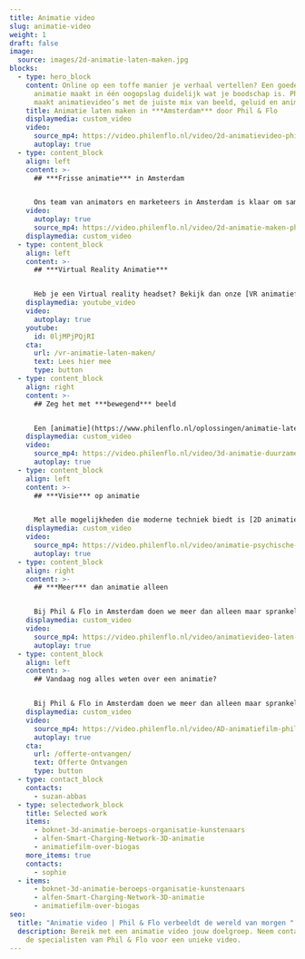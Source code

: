 ```yaml
---
title: Animatie video
slug: animatie-video
weight: 1
draft: false
image:
  source: images/2d-animatie-laten-maken.jpg
blocks:
  - type: hero_block
    content: Online op een toffe manier je verhaal vertellen? Een goede creatieve
      animatie maakt in één oogopslag duidelijk wat je boodschap is. Phil & Flo
      maakt animatievideo’s met de juiste mix van beeld, geluid en animatie.
    title: Animatie laten maken in ***Amsterdam*** door Phil & Flo
    displaymedia: custom_video
    video:
      source_mp4: https://video.philenflo.nl/video/2d-animatievideo-phil-en-flo.mp4
      autoplay: true
  - type: content_block
    align: left
    content: >-
      ## ***Frisse animatie*** in Amsterdam


      Ons team van animators en marketeers in Amsterdam is klaar om samen te werken met bedrijven, instanties en ondernemers die op zoek zijn naar een frisse manier van storytelling en [videomarketing](https://www.philenflo.nl/oplossingen/videomarketing/). We produceren voor jou de juiste online marketing content; unieke, op maat gemaakte [animatiefilms](https://www.philenflo.nl/animatiefilm-laten-maken/).
    video:
      autoplay: true
      source_mp4: https://video.philenflo.nl/video/2d-animatie-maken-phil-en-flo.mp4
    displaymedia: custom_video
  - type: content_block
    align: left
    content: >-
      ## ***Virtual Reality Animatie***


      Heb je een Virtual reality headset? Bekijk dan onze [VR animatiefilms](https://www.philenflo.nl/oplossingen/virtual-reality/) eens! Deze oplossing biedt geweldige mogelijkheden als je echt wilt opvallen. Ook geweldig om te gebruiken op beurzen of tijdens presentaties!
    displaymedia: youtube_video
    video:
      autoplay: true
    youtube:
      id: 0ljMPjPQjRI
    cta:
      url: /vr-animatie-laten-maken/
      text: Lees hier mee
      type: button
  - type: content_block
    align: right
    content: >-
      ## Zeg het met ***bewegend*** beeld


      Een [animatie](https://www.philenflo.nl/oplossingen/animatie-laten-maken/) doet twee dingen veel beter dan tekst en statische afbeeldingen: opvallen en een verhaal vertellen. Je pakt de aandacht met graphics en een stijl die je doelgroep aanspreken, en goed bij je bedrijf passen. In een duidelijke, luchtige en sfeervolle animatie vertel je een verhaal op een speelse of juist serieuze manier. Daar zetten we natuurlijk ook passende achtergrondmuziek, geluidseffecten en een prettige voice-over voor in. Hoe dan ook, de boodschap komt altijd helder over.
    displaymedia: custom_video
    video:
      source_mp4: https://video.philenflo.nl/video/3d-animatie-duurzame-energie.mp4
      autoplay: true
  - type: content_block
    align: left
    content: >-
      ## ***Visie*** op animatie


      Met alle mogelijkheden die moderne techniek biedt is [2D animatie](https://www.philenflo.nl/2d-animatie/), [3D Animatie](https://www.philenflo.nl/2d-animatie/), interactieve animatie en Virtual Reality animatie voor iedereen binnen bereik. Dat vraagt meer dan ooit om een onderscheidende visie. Wij geloven dat een animatiefilm om een paar elementen moet gaan; unieke stijl, goede stem en uiteraard een aansprekend verhaal. Die elementen verpakken we tot een sfeervolle animatie, waarin jouw stijl en boodschap de hoofdrol spelen. Dat lukt alleen als we goed samen werken en voor jou een concept op maat maken en kiezen voor een unieke stijl.
    displaymedia: custom_video
    video:
      source_mp4: https://video.philenflo.nl/video/animatie-psychische-zorg.mp4
      autoplay: true
  - type: content_block
    align: right
    content: >-
      ## ***Meer*** dan animatie alleen


      Bij Phil & Flo in Amsterdam doen we meer dan alleen maar sprankelende animaties in elkaar zetten. We helpen je ook op weg om met deze animatie je promotiecampagnes, social-mediastrategie en klantenservice naar het volgende niveau te tillen. We optimaliseren de video’s voor een betere vindbaarheid in zoekmachines en adviseren je over gericht adverteren met video’s. Meer weten? Neem dan vrijblijvend contact met ons op.
    displaymedia: custom_video
    video:
      source_mp4: https://video.philenflo.nl/video/animatievideo-laten-maken-phil-en-flo.mp4
      autoplay: true
  - type: content_block
    align: left
    content: >-
      ## Vandaag nog alles weten over een animatie?


      Bij Phil & Flo in Amsterdam doen we meer dan alleen maar sprankelende animaties in elkaar zetten. We helpen je ook op weg om met deze animatie je promotiecampagnes, social-mediastrategie en klantenservice naar het volgende niveau te tillen.
    displaymedia: custom_video
    video:
      source_mp4: https://video.philenflo.nl/video/AD-animatiefilm-phil-en-flo.mp4
      autoplay: true
    cta:
      url: /offerte-ontvangen/
      text: Offerte Ontvangen
      type: button
  - type: contact_block
    contacts:
      - suzan-abbas
  - type: selectedwork_block
    title: Selected work
    items:
      - boknet-3d-animatie-beroeps-organisatie-kunstenaars
      - alfen-Smart-Charging-Network-3D-animatie
      - animatiefilm-over-biogas
    more_items: true
    contacts:
      - sophie
  - items:
      - boknet-3d-animatie-beroeps-organisatie-kunstenaars
      - alfen-Smart-Charging-Network-3D-animatie
      - animatiefilm-over-biogas
seo:
  title: "Animatie video | Phil & Flo verbeeldt de wereld van morgen "
  description: Bereik met een animatie video jouw doelgroep. Neem contact op met
    de specialisten van Phil & Flo voor een unieke video.
---
```

